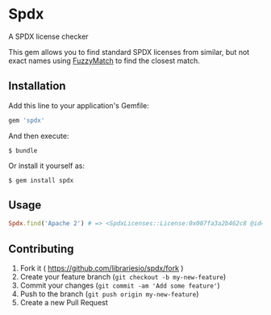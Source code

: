 # Spdx

A SPDX license checker

This gem allows you to find standard SPDX licenses from similar, but not exact names using [FuzzyMatch](https://github.com/seamusabshere/fuzzy_match) to find the closest match.

## Installation

Add this line to your application's Gemfile:

```ruby
gem 'spdx'
```

And then execute:

    $ bundle

Or install it yourself as:

    $ gem install spdx

## Usage

```ruby
Spdx.find('Apache 2') # => <SpdxLicenses::License:0x007fa3a2b462c8 @id="Apache-2.0", @name="Apache License 2.0", @osi_approved=true>
```

## Contributing

1. Fork it ( https://github.com/librariesio/spdx/fork )
2. Create your feature branch (`git checkout -b my-new-feature`)
3. Commit your changes (`git commit -am 'Add some feature'`)
4. Push to the branch (`git push origin my-new-feature`)
5. Create a new Pull Request
